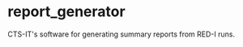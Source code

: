 report_generator
================

CTS-IT's software for generating summary reports from RED-I runs.
